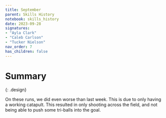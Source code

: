 ```yaml
---
title: September
parent: Skills History
notebook: skills_history
date: 2023-09-28
signatures:
- "Ayla Clark"
- "Caleb Carlson"
- "Tucker Nielson"
nav_order: 7
has_children: false
---
```


# Summary
{: .design}

On these runs, we did even worse than last week. This is due to only having a working catapult. This resulted in only shooting across the field, and not being able to push some tri-balls into the goal.



<canvas id="SkillsHistory" to_date="2023-09-28"></canvas>

